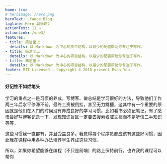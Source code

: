 ```yaml
---
home: true
# heroImage: /hero.png  
heroText: Lfange Blog!
tagline: Hero 副标题2
actionText: 11 →
actionLink: /vue3/
features:
- title: 简洁至上
  details: 以 Markdown 为中心的项目结构，以最少的配置帮助你专注于写作。
- title: 简洁至上
  details: 以 Markdown 为中心的项目结构，以最少的配置帮助你专注于写作。
- title: 简洁至上
  details: 以 Markdown 为中心的项目结构，以最少的配置帮助你专注于写作。
footer: MIT Licensed | Copyright © 2018-present Evan You
---
```


#### 好记性不如烂笔头
学习的重点之一是习惯的养成，写博客、做总结是学习很好的方法，导致他们工作两三年后水平停滞不前，最终工资被倒挂，甚至无力跳槽，这其中有一个重要的原因就是他们在入门的时候没有养成良好的学习习惯，比如看书必须记笔记，有了感悟最好写博客记录一下，发现知识盲区一定要去搜索权威文档而不是听信二手知识等等。

这些习惯我一直都有，并且受益良多。我觉得每个程序员都应该有这些好习惯，因此我在课程中用各种办法培养学生养成这些习惯。

所以，如果你希望能够在编程（不只是前端）的路上保持前行，也许我的课程可以帮你